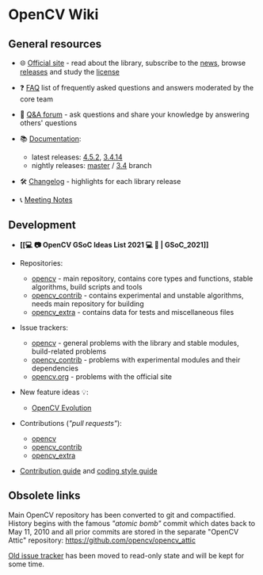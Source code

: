 OpenCV Wiki
===========

General resources
-----------------

- :globe_with_meridians: [Official site](https://opencv.org/) - read about the library, subscribe to the [news](https://opencv.org/news.html), browse [releases](https://opencv.org/releases.html) and study the [license](https://opencv.org/license.html)

- :question: [FAQ](FAQ) list of frequently asked questions and answers  moderated by the core team
- :speech_balloon: [Q&A forum](https://forum.opencv.org) - ask questions and share your knowledge by answering others' questions

- :books: [Documentation](https://docs.opencv.org/):
    - latest releases: [4.5.2](https://docs.opencv.org/4.5.2), [3.4.14](https://docs.opencv.org/3.4.14)
    - nightly releases: [master](https://docs.opencv.org/master) / [3.4](https://docs.opencv.org/3.4) branch

- :hammer_and_wrench: [Changelog](ChangeLog) - highlights for each library release

- :telephone_receiver: [Meeting Notes](Meeting_notes)

Development
-----------

- **[[:computer: :camera: OpenCV GSoC Ideas List 2021 :computer: :movie_camera:  | GSoC_2021]]**

- Repositories:
    - [opencv](https://github.com/opencv/opencv) - main repository, contains core types and functions, stable algorithms, build scripts and tools
    - [opencv_contrib](https://github.com/opencv/opencv_contrib) - contains experimental and unstable algorithms, needs main repository for building
    - [opencv_extra](https://github.com/opencv/opencv_extra) - contains data for tests and miscellaneous files

- Issue trackers:
    - [opencv](https://github.com/opencv/opencv/issues) - general problems with the library and stable modules, build-related problems
    - [opencv_contrib](https://github.com/opencv/opencv_contrib/issues) - problems with experimental modules and their dependencies
    - [opencv.org](https://github.com/opencv-infrastructure/opencv.org/issues) - problems with the official site

- New feature ideas :bulb::
    - [OpenCV Evolution](https://github.com/opencv/opencv/wiki/Evolution-Proposals)

- Contributions (_"pull requests"_):
    - [opencv](https://github.com/opencv/opencv/pulls)
    - [opencv_contrib](https://github.com/opencv/opencv_contrib/pulls)
    - [opencv_extra](https://github.com/opencv/opencv_extra/pulls)

- [Contribution guide](How_to_contribute) and [coding style guide](Coding_Style_Guide)

Obsolete links
--------------

Main OpenCV repository has been converted to git and compactified. History begins with the famous _"atomic bomb"_ commit which dates back to May 11, 2010 and all prior commits are stored in the separate "OpenCV Attic" repository: https://github.com/opencv/opencv_attic

[Old issue tracker](http://code.opencv.org/projects/opencv/issues) has been moved to read-only state and will be kept for some time.
